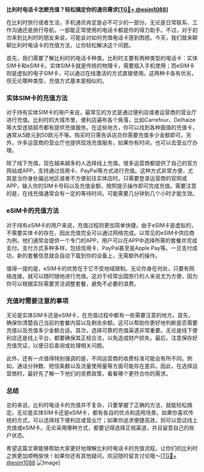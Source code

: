**比利时电话卡怎麽充值？轻松搞定你的通讯需求[[TG💪+ @esim1088](https://t.me/s/esim1088)]**

在比利时旅行或者生活，手机通讯肯定是必不可少的一部分。无论是日常联系、工作沟通还是旅行导航，一部能正常使用的电话卡都是你的得力助手。不过，对于初次来到比利时的朋友来说，可能会对如何充值电话卡感到困惑。今天，我们就来聊聊比利时电话卡的充值方法，让你轻松解决这个问题。

首先，我们需要了解比利时的电话卡种类。比利时主要有两种类型的电话卡：实体SIM卡和eSIM卡。实体SIM卡就是传统的物理卡，需要插入手机使用；而eSIM卡则是虚拟的电子SIM卡，可以通过在线激活的方式直接使用。这两种卡各有优劣，但无论哪种类型，充值方式基本是相似的。

### 实体SIM卡的充值方法

对于持有实体SIM卡的用户来说，最常见的方式是通过便利店或者运营商的营业厅进行充值。比利时的大城市里，便利店遍布各个角落，比如Carrefour、Delhaize等大型连锁超市都有提供充值服务。在这些地方，你可以找到各种面值的充值卡，通常从5欧元到50欧元不等。购买时只需告诉店员你需要充值多少金额即可。另外，许多运营商的营业厅也提供现场充值服务，如果你有时间，也可以去营业厅办理。

除了线下充值，现在越来越多的人选择线上充值。很多运营商都提供了自己的官方网站或APP，支持通过信用卡、PayPal等方式进行充值。这种方式非常方便，尤其是当你身处偏远地区或者不方便前往实体店时。只需要登录运营商的官网或APP，输入你的SIM卡号码以及充值金额，按照提示操作即可完成充值。需要注意的是，在线充值通常会有一定的等待时间，可能需要几分钟到几个小时才能生效。

### eSIM卡的充值方法

对于持有eSIM卡的用户来说，充值过程则更加简单快捷。由于eSIM卡是虚拟的，不需要实体卡的存在，因此充值完全可以通过网络完成。以常见的eSIM卡供应商为例，他们通常会提供一个专门的APP，用户可以在APP中选择所需的套餐并完成支付。支付方式多种多样，包括信用卡、PayPal甚至是Apple Pay等。一旦支付成功，新的套餐信息就会自动下载到你的设备上，无需额外的操作。

值得一提的是，eSIM卡的优势在于它不受地域限制。无论你身在何处，只要有网络连接，就可以随时随地进行充值。这对于经常出国旅行的人来说尤为方便，因为你可以根据实际需要灵活调整套餐，避免不必要的浪费。

### 充值时需要注意的事项

无论是实体SIM卡还是eSIM卡，在充值过程中都有一些需要注意的地方。首先，确保你清楚自己当前的套餐内容以及剩余余额。这可以帮助你更好地判断是否需要充值以及充值多少金额合适。其次，选择可靠的充值渠道非常重要。无论是线下便利店还是线上平台，都要确保其正规合法，以免造成财产损失。最后，注意保存好充值凭证，以便日后查询或处理相关问题。

此外，还有一点值得特别强调的是，不同运营商的收费标准可能会有所不同。例如，通话分钟数、短信条数以及流量使用量等方面可能存在差异。因此，在选择运营商时，最好先了解一下他们的资费政策，看看哪个更符合你的需求。

### 总结

总的来说，比利时电话卡的充值并不复杂，只要掌握了正确的方法，就能轻松搞定。无论是实体SIM卡还是eSIM卡，都有各自的优点和适用场景。如果你喜欢传统的方式，可以选择线下便利店或营业厅；如果你追求便捷高效，则可以尝试线上充值或eSIM卡。无论采用哪种方式，都要记得选择正规渠道，并且留意自己的账户状态。

希望这篇文章能够帮助大家更好地理解比利时电话卡的充值流程，让你们的比利时之旅更加顺畅愉快！如果你还有其他疑问，欢迎随时留言讨论哦～[[TG💪+ @esim1088](https://t.me/s/esim1088) ![Image](https://i.postimg.cc/4NQfJmqS/Snipaste-2025-05-13-00-14-12.png)]